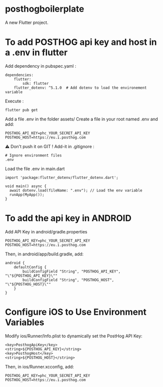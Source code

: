 # posthogboilerplate

A new Flutter project.

# To add POSTHOG api key and host in a .env in flutter
Add dependency in pubspec.yaml :

```    
dependencies:
    flutter:
        sdk: flutter
    flutter_dotenv: ^5.1.0  # Add dotenv to load the environement variable
```
Execute :
```
flutter pub get
```
Add a file .env in the folder assets/
Create a file in your root named .env and add:

```
POSTHOG_API_KEY=phc_YOUR_SECRET_API_KEY
POSTHOG_HOST=https://eu.i.posthog.com
```
⚠️ Don't push it on GIT  !
Add-it in .gitignore :

```
# Ignore environment files
.env
```
Load the file .env in main.dart


```
import 'package:flutter_dotenv/flutter_dotenv.dart';

void main() async {
  await dotenv.load(fileName: ".env"); // Load the env variable
  runApp(MyApp());
}
```

# To add the api key in ANDROID

Add API Key in android/gradle.properties
```
POSTHOG_API_KEY=phc_YOUR_SECRET_API_KEY
POSTHOG_HOST=https://eu.i.posthog.com
```
Then, in android/app/build.gradle, add:

```
android {
    defaultConfig {
        buildConfigField "String", "POSTHOG_API_KEY", "\"${POSTHOG_API_KEY}\""
        buildConfigField "String", "POSTHOG_HOST", "\"${POSTHOG_HOST}\""
    }
}
```
# Configure iOS to Use Environment Variables
Modify ios/Runner/Info.plist to dynamically set the PostHog API Key:

```
<key>PosthogApiKey</key>
<string>${POSTHOG_API_KEY}</string>
<key>PosthogHost</key>
<string>${POSTHOG_HOST}</string>
```
Then, in ios/Runner.xcconfig, add:

```
POSTHOG_API_KEY=phc_YOUR_SECRET_API_KEY
POSTHOG_HOST=https://eu.i.posthog.com
```